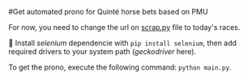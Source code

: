 #Get automated prono for Quinté horse bets based on PMU

For now, you need to change the url on [scrap.py](https://github.com/sarahgededents/chatar/blob/master/scrap.py) file to today's races.

🚀 Install *selenium* dependencie with ```pip install selenium```, then add required drivers to your system path (*geckodriver* here).

To get the prono, execute the following command: ```python main.py```.